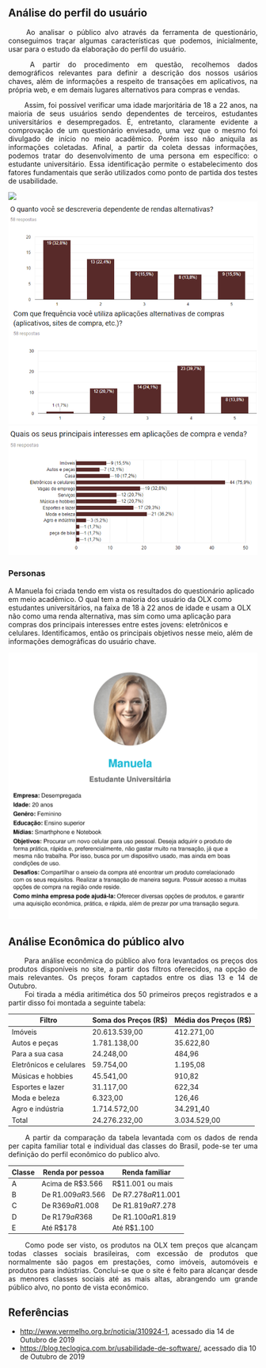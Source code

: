 ## Análise do perfil do usuário
<p align="justify">
&emsp;&emsp;
 Ao analisar o público alvo através da ferramenta de questionário, conseguimos traçar algumas características que podemos, inicialmente, usar para o estudo da elaboração do perfil do usuário.</p>
<p align="justify">
&emsp;&emsp;
A partir do procedimento em questão, recolhemos dados demográficos relevantes para definir a descrição dos nossos usários chaves, além de informações a respeito de transações em aplicativos, na própria web, e em demais lugares alternativos para compras e vendas.</p>
<p align="justify">
&emsp;&emsp;
Assim, foi possível verificar uma idade marjoritária de 18 a 22 anos, na maioria de seus usuários sendo dependentes de terceiros, estudantes universitários e desempregados. É, entretanto, claramente evidente a comprovação de um questionário enviesado, uma vez que o mesmo foi divulgado de início no meio acadêmico. Porém isso não aniquila as informações coletadas. Afinal, a partir da coleta dessas informações, podemos tratar do desenvolvimento de uma persona em específico: o estudante universitário. Essa identificação permite o estabelecimento dos fatores fundamentais que serão utilizados como ponto de partida dos testes de usabilidade.</p>

![](https://raw.githubusercontent.com/Interacao-Humano-Computador/2019.2-OLX/master/img/demogr%C3%A1fico_01.png)
![](https://raw.githubusercontent.com/Interacao-Humano-Computador/2019.2-OLX/master/img/aplicacao_01.png)
![](https://raw.githubusercontent.com/Interacao-Humano-Computador/2019.2-OLX/master/img/aplicao_02.png)


### Personas

A Manuela foi criada tendo em vista os resultados do questionário aplicado em meio acadêmico. O qual tem a maioria dos usuário da OLX como estudantes universitários, na faixa de 18 à 22 anos de idade e usam a OLX não como uma renda alternativa, mas sim como uma aplicação para compras dos principais interesses entre estes jovens: eletrônicos e celulares. Identificamos, então os principais objetivos nesse meio, além de informações demográficas do usuário chave.

![persona_01](https://raw.githubusercontent.com/Interacao-Humano-Computador/2019.2-OLX/master/img/persona_01.png)



## Análise Econômica do público alvo

<p align="justify"> 
&emsp;&emsp;
Para análise econômica do público alvo fora levantados os preços dos produtos disponíveis no site, a partir dos filtros oferecidos, na opção de mais relevantes. Os preços foram captados entre os dias 13 e 14 de Outubro.
<br>
&emsp;&emsp;
Foi tirada a média aritimética dos 50 primeiros preços registrados e a partir disso foi montada a seguinte tabela:
</p>

| Filtro | Soma dos Preços (R$) | Média dos Preços (R$) |
| ---- | ---- | ---- |
| Imóveis | 20.613.539,00 | 412.271,00 |
| Autos e peças | 1.781.138,00 | 35.622,80 |
| Para a sua casa | 24.248,00 | 484,96 |
| Eletrônicos e celulares | 59.754,00 | 1.195,08 |
| Músicas e hobbies | 45.541,00 | 910,82 |
| Esportes e lazer | 31.117,00 | 622,34 |
| Moda e beleza | 6.323,00 | 126,46 |
| Agro e indústria | 1.714.572,00 | 34.291,40 |
| Total | 24.276.232,00 | 3.034.529,00 |

<p align="justify"> &emsp;&emsp;
A partir da comparação da tabela levantada com os dados de renda per capita familiar total e individual das classes do Brasil, pode-se ter uma definição do perfil econômico do publico alvo.
</p>

| Classe | Renda por pessoa | Renda familiar |
| --- | --- | --- |
| A | Acima de R$3.566 | R$11.001 ou mais |
| B | De R$1.009 a R$3.566 | De R$7.278 a R$11.001 |
| C | De R$369 a R$1.008 | De R$1.819 a R$7.278 |
| D | De R$179 a R$368 | De R$1.100 a R$1.819 |
| E | Até R$178 | Até R$1.100 |

<p align="justify"> &emsp;&emsp;
Como pode ser visto, os produtos na OLX tem preços que alcançam todas classes sociais brasileiras, com excessão de produtos que normalmente são pagos em prestações, como imóveis, automóveis e produtos para indústrias. Conclui-se que o site é feito para alcançar desde as menores classes sociais até as mais altas, abrangendo um grande público alvo, no ponto de vista econômico.
</p>

## Referências
* http://www.vermelho.org.br/noticia/310924-1, acessado dia 14 de Outubro de 2019
* https://blog.teclogica.com.br/usabilidade-de-software/, acessado dia 10 de Outubro de 2019
